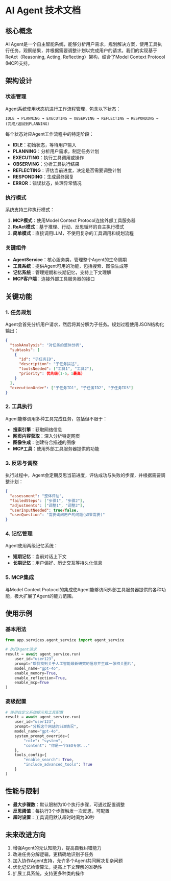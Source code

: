 # AI Agent 技术文档

## 核心概念

AI Agent是一个自主智能系统，能够分析用户需求，规划解决方案，使用工具执行任务，观察结果，并根据需要调整计划以完成用户的请求。我们的实现基于ReAct（Reasoning, Acting, Reflecting）架构，结合了Model Context Protocol (MCP)支持。

## 架构设计

### 状态管理

Agent系统使用状态机进行工作流程管理，包含以下状态：

```
IDLE → PLANNING → EXECUTING → OBSERVING → REFLECTING → RESPONDING → (完成/返回到PLANNING)
```

每个状态对应Agent工作流程中的特定阶段：

- **IDLE**：初始状态，等待用户输入
- **PLANNING**：分析用户需求，制定任务计划
- **EXECUTING**：执行工具调用或操作
- **OBSERVING**：分析工具执行结果
- **REFLECTING**：评估当前进度，决定是否需要调整计划
- **RESPONDING**：生成最终回复
- **ERROR**：错误状态，处理异常情况

### 执行模式

系统支持三种执行模式：

1. **MCP模式**：使用Model Context Protocol连接外部工具服务器
2. **ReAct模式**：基于推理、行动、反思循环的自主执行模式
3. **简单模式**：直接调用LLM，不使用复杂的工具调用和规划流程

### 关键组件

- **AgentService**：核心服务类，管理整个Agent的生命周期
- **工具系统**：提供Agent可用的功能，包括搜索、图像生成等
- **记忆系统**：管理短期和长期记忆，支持上下文理解
- **MCP客户端**：连接外部工具服务器的接口

## 关键功能

### 1. 任务规划

Agent会首先分析用户请求，然后将其分解为子任务。规划过程使用JSON结构化输出：

```json
{
  "taskAnalysis": "对任务的整体分析",
  "subtasks": [
    {
      "id": "子任务ID",
      "description": "子任务描述",
      "toolsNeeded": ["工具1", "工具2"],
      "priority": 优先级(1-5，1最高)
    }
  ],
  "executionOrder": ["子任务ID1", "子任务ID2", "子任务ID3"]
}
```

### 2. 工具执行

Agent能够调用多种工具完成任务，包括但不限于：

- **搜索引擎**：获取网络信息
- **网页内容获取**：深入分析特定网页
- **图像生成**：创建符合描述的图像
- **MCP工具**：使用外部工具服务器提供的功能

### 3. 反思与调整

执行过程中，Agent会定期反思当前进度，评估成功与失败的步骤，并根据需要调整计划：

```json
{
  "assessment": "整体评估",
  "failedSteps": ["步骤1", "步骤2"],
  "adjustments": ["调整1", "调整2"],
  "userInputNeeded": true/false,
  "userQuestion": "需要询问用户的问题(如果需要)"
}
```

### 4. 记忆管理

Agent使用两级记忆系统：

- **短期记忆**：当前对话上下文
- **长期记忆**：用户偏好、历史交互等持久化信息

### 5. MCP集成

与Model Context Protocol的集成使Agent能够访问外部工具服务器提供的各种功能，极大扩展了Agent的能力范围。

## 使用示例

### 基本用法

```python
from app.services.agent_service import agent_service

# 执行Agent请求
result = await agent_service.run(
    user_id="user123",
    prompt="帮我找到关于人工智能最新研究的信息并生成一张相关图片",
    model_name="gpt-4o",
    enable_memory=True,
    enable_reflection=True,
    enable_mcp=True
)
```

### 高级配置

```python
# 使用自定义系统提示和工具配置
result = await agent_service.run(
    user_id="user123",
    prompt="分析这个网站的SEO情况",
    model_name="gpt-4o",
    system_prompt_override={
        "role": "system",
        "content": "你是一个SEO专家..."
    },
    tools_config={
        "enable_search": True,
        "include_advanced_tools": True
    }
)
```

## 性能与限制

- **最大步骤数**：默认限制为10个执行步骤，可通过配置调整
- **反思阈值**：每执行3个步骤触发一次反思，可配置
- **超时设置**：工具调用默认超时时间为30秒

## 未来改进方向

1. 增强Agent的元认知能力，提高自我纠错能力
2. 改进任务分解逻辑，更精确地识别子任务
3. 加入协作Agent支持，允许多个Agent共同解决复杂问题
4. 优化记忆检索算法，提高上下文理解的准确性
5. 扩展工具系统，支持更多种类的操作
